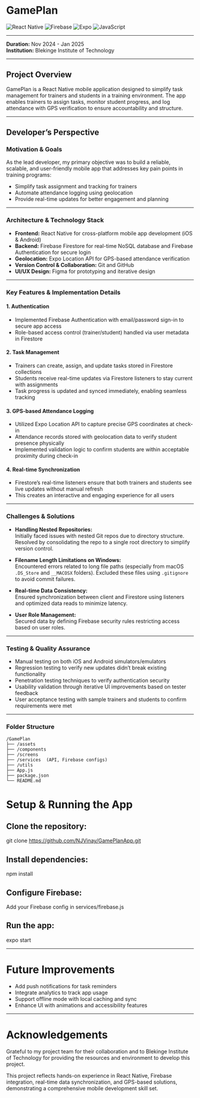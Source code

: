 # GamePlan

![React Native](https://img.shields.io/badge/Framework-React%20Native-blue)
![Firebase](https://img.shields.io/badge/Backend-Firebase-orange)
![Expo](https://img.shields.io/badge/Platform-Expo-green)
![JavaScript](https://img.shields.io/badge/Language-JavaScript-yellow)

---

**Duration:** Nov 2024 - Jan 2025  
**Institution:** Blekinge Institute of Technology

---

## Project Overview

GamePlan is a React Native mobile application designed to simplify task management for trainers and students in a training environment. The app enables trainers to assign tasks, monitor student progress, and log attendance with GPS verification to ensure accountability and structure.

---

## Developer’s Perspective

### Motivation & Goals

As the lead developer, my primary objective was to build a reliable, scalable, and user-friendly mobile app that addresses key pain points in training programs:

- Simplify task assignment and tracking for trainers  
- Automate attendance logging using geolocation  
- Provide real-time updates for better engagement and planning

---

### Architecture & Technology Stack

- **Frontend:** React Native for cross-platform mobile app development (iOS & Android)  
- **Backend:** Firebase Firestore for real-time NoSQL database and Firebase Authentication for secure login  
- **Geolocation:** Expo Location API for GPS-based attendance verification  
- **Version Control & Collaboration:** Git and GitHub  
- **UI/UX Design:** Figma for prototyping and iterative design

---

### Key Features & Implementation Details

#### 1. Authentication

- Implemented Firebase Authentication with email/password sign-in to secure app access  
- Role-based access control (trainer/student) handled via user metadata in Firestore

#### 2. Task Management

- Trainers can create, assign, and update tasks stored in Firestore collections  
- Students receive real-time updates via Firestore listeners to stay current with assignments  
- Task progress is updated and synced immediately, enabling seamless tracking

#### 3. GPS-based Attendance Logging

- Utilized Expo Location API to capture precise GPS coordinates at check-in  
- Attendance records stored with geolocation data to verify student presence physically  
- Implemented validation logic to confirm students are within acceptable proximity during check-in

#### 4. Real-time Synchronization

- Firestore’s real-time listeners ensure that both trainers and students see live updates without manual refresh  
- This creates an interactive and engaging experience for all users

---

### Challenges & Solutions

- **Handling Nested Repositories:**  
  Initially faced issues with nested Git repos due to directory structure. Resolved by consolidating the repo to a single root directory to simplify version control.

- **Filename Length Limitations on Windows:**  
  Encountered errors related to long file paths (especially from macOS `.DS_Store` and `__MACOSX` folders). Excluded these files using `.gitignore` to avoid commit failures.

- **Real-time Data Consistency:**  
  Ensured synchronization between client and Firestore using listeners and optimized data reads to minimize latency.

- **User Role Management:**  
  Secured data by defining Firebase security rules restricting access based on user roles.

---

### Testing & Quality Assurance

- Manual testing on both iOS and Android simulators/emulators  
- Regression testing to verify new updates didn’t break existing functionality  
- Penetration testing techniques to verify authentication security  
- Usability validation through iterative UI improvements based on tester feedback  
- User acceptance testing with sample trainers and students to confirm requirements were met

---

### Folder Structure

```plaintext
/GamePlan
├── /assets
├── /components
├── /screens
├── /services  (API, Firebase configs)
├── /utils
├── App.js
├── package.json
└── README.md
```

# Setup & Running the App

## Clone the repository:
git clone https://github.com/NJVinay/GamePlanApp.git

## Install dependencies:
npm install

## Configure Firebase:
Add your Firebase config in services/firebase.js

## Run the app:
expo start

---

# Future Improvements

- Add push notifications for task reminders  
- Integrate analytics to track app usage  
- Support offline mode with local caching and sync  
- Enhance UI with animations and accessibility features  

---

# Acknowledgements

Grateful to my project team for their collaboration and to Blekinge Institute of Technology for providing the resources and environment to develop this project.

This project reflects hands-on experience in React Native, Firebase integration, real-time data synchronization, and GPS-based solutions, demonstrating a comprehensive mobile development skill set.
